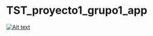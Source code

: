 # TST_proyecto1_grupo1_app

[![Alt text](https://img.youtube.com/vi/configuroweb/0.jpg)](https://www.youtube.com/watch?v=uwhacIJPKPQ)

